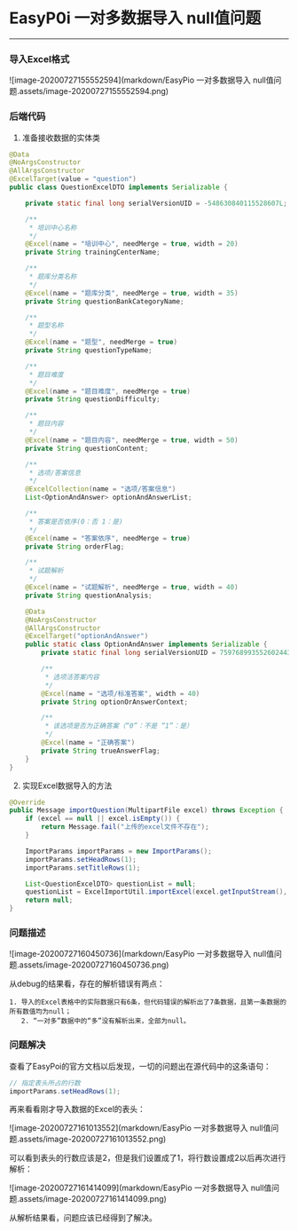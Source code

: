 # EasyP0i 一对多数据导入 null值问题

---

### 导入Excel格式

![image-20200727155552594](markdown/EasyPio 一对多数据导入 null值问题.assets/image-20200727155552594.png)

### 后端代码

1. 准备接收数据的实体类

```java
@Data
@NoArgsConstructor
@AllArgsConstructor
@ExcelTarget(value = "question")
public class QuestionExcelDTO implements Serializable {

    private static final long serialVersionUID = -548630840115528607L;

    /**
     * 培训中心名称
     */
    @Excel(name = "培训中心", needMerge = true, width = 20)
    private String trainingCenterName;

    /**
     * 题库分类名称
     */
    @Excel(name = "题库分类", needMerge = true, width = 35)
    private String questionBankCategoryName;

    /**
     * 题型名称
     */
    @Excel(name = "题型", needMerge = true)
    private String questionTypeName;

    /**
     * 题目难度
     */
    @Excel(name = "题目难度", needMerge = true)
    private String questionDifficulty;

    /**
     * 题目内容
     */
    @Excel(name = "题目内容", needMerge = true, width = 50)
    private String questionContent;

    /**
     * 选项/答案信息
     */
    @ExcelCollection(name = "选项/答案信息")
    List<OptionAndAnswer> optionAndAnswerList;

    /**
     * 答案是否依序(0：否 1：是)
     */
    @Excel(name = "答案依序", needMerge = true)
    private String orderFlag;

    /**
     * 试题解析
     */
    @Excel(name = "试题解析", needMerge = true, width = 40)
    private String questionAnalysis;

    @Data
    @NoArgsConstructor
    @AllArgsConstructor
    @ExcelTarget("optionAndAnswer")
    public static class OptionAndAnswer implements Serializable {
        private static final long serialVersionUID = 7597689935526024438L;

        /**
         * 选项活答案内容
         */
        @Excel(name = "选项/标准答案", width = 40)
        private String optionOrAnswerContext;

        /**
         * 该选项是否为正确答案（“0”：不是 “1”：是）
         */
        @Excel(name = "正确答案")
        private String trueAnswerFlag;
    }
}
```

2. 实现Excel数据导入的方法

```java
@Override
public Message importQuestion(MultipartFile excel) throws Exception {
    if (excel == null || excel.isEmpty()) {
        return Message.fail("上传的excel文件不存在");
    }

    ImportParams importParams = new ImportParams();
    importParams.setHeadRows(1);
    importParams.setTitleRows(1);

    List<QuestionExcelDTO> questionList = null;
    questionList = ExcelImportUtil.importExcel(excel.getInputStream(), QuestionExcelDTO.class, importParams);
    return null;
}
```

### 问题描述

![image-20200727160450736](markdown/EasyPio 一对多数据导入 null值问题.assets/image-20200727160450736.png)

从debug的结果看，存在的解析错误有两点：

    1. 导入的Excel表格中的实际数据只有6条，但代码错误的解析出了7条数据，且第一条数据的所有数值均为null；
       2. “一对多”数据中的“多”没有解析出来，全部为null。

### 问题解决

查看了EasyPoi的官方文档以后发现，一切的问题出在源代码中的这条语句：

```java
// 指定表头所占的行数
importParams.setHeadRows(1);
```

再来看看刚才导入数据的Excel的表头：

![image-20200727161013552](markdown/EasyPio 一对多数据导入 null值问题.assets/image-20200727161013552.png)

可以看到表头的行数应该是2，但是我们设置成了1，将行数设置成2以后再次进行解析：

![image-20200727161414099](markdown/EasyPio 一对多数据导入 null值问题.assets/image-20200727161414099.png)

从解析结果看，问题应该已经得到了解决。